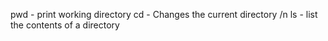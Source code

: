 
pwd - print working directory
cd - Changes the current directory /n
ls -  list the contents of a directory

